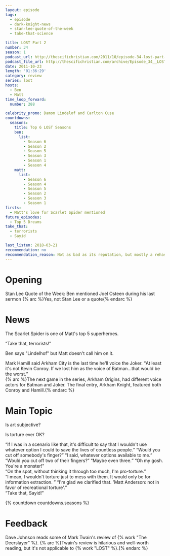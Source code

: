 ```yaml
---
layout: episode
tags:
  - episode
  - dark-knight-news
  - stan-lee-quote-of-the-week
  - take-that-science

title: LOST Part 2
number: 34
season: 1
podcast_url: http://thescifichristian.com/2011/10/episode-34-lost-part-2/
podcast_file_url: http://thescifichristian.com/archive/Episode_34__LOST_Part_2.mp3
date: 2011-10-23
length: '01:36:29'
category: review
series: lost
hosts:
  - Ben
  - Matt
time_loop_forward: 
  number: 288

celebrity_promo: Damon Lindelof and Carlton Cuse 
countdowns:
  seasons:
    title: Top 6 LOST Seasons
    ben:
      list:
        - Season 6
        - Season 2
        - Season 5
        - Season 3
        - Season 1
        - Season 4
    matt: 
      list:
        - Season 6
        - Season 4
        - Season 5
        - Season 2
        - Season 3
        - Season 1
firsts: 
  - Matt's love for Scarlet Spider mentioned
future_episodes: 
  - Top 5 Dreams
take_that:
  - terrorists
  - Sayid

last_listen: 2018-03-21
recommendation: no
recommendation_reason: Not as bad as its reputation, but mostly a rehash of previous topics like if "greatest show ever" is objective or subjective.
---
```

# Opening
Stan Lee Quote of the Week: Ben mentioned Joel Osteen during his last sermon {% arc %}Yes, not Stan Lee or a quote{% endarc %} 



# News
The Scarlet Spider is one of Matt's top 5 superheroes.

<div class="quote">
  <q class="ben">Take that, terrorists!</q>
</div> 

Ben says "Lindelhof" but Matt doesn't call him on it.

<div class="quote">
  <span class="quote-context is-size-6">Mark Hamill said Arkham City is the last time he'll voice the Joker.</span>
  <q class="matt">At least it's not Kevin Conroy. If we lost him as the voice of Batman...that would be the worst.</q>
</div>
{% arc %}The next game in the series, Arkham Origins, had different voice actors for Batman and Joker. The final entry, Arkham Knight, featured both Conroy and Hamill.{% endarc %}



# Main Topic
Is art subjective? 

Is torture ever OK?

<div class="quote">
  <q class="ben">If I was in a scenario like that, it's difficult to say that I wouldn't use whatever option I could to save the lives of countless people.</q>
  <q class="matt">Would you cut off somebody's finger?</q>
  <q class="ben">I said, whatever options available to me.</q>
  <q class="matt">Would you cut off two of their fingers?</q>
  <q class="ben">Maybe even three.</q>
  <q class="matt">Oh my gosh. You're a monster!</q>
</div> 

<div class="quote">
  <q class="matt">On the spot, without thinking it through too much, I'm pro-torture.</q>
</div>

<div class="quote">
  <q class="matt">I mean, I wouldn't torture just to mess with them. It would only be for information extraction. </q>
  <q class="ben">I'm glad we clarified that. 'Matt Anderson: not in favor of recreational torture'.</q>
</div> 
                     
<div class="quote">
  <q class="ben">Take that, Sayid!</q>
</div> 
      
{% countdown countdowns.seasons %}



# Feedback
Dave Johnson reads some of Mark Twain's review of {% work "The Deerslayer" %}. {% arc %}Twain's review is hilarious and well-worth reading, but it's not applicable to {% work "LOST" %}.{% endarc %}